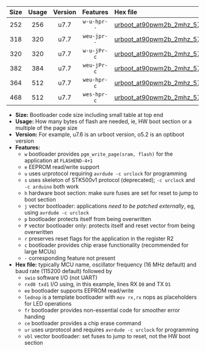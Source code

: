 |Size|Usage|Version|Features|Hex file|
|:-:|:-:|:-:|:-:|:--|
|252|256|u7.7|`w-u-hpr--`|[urboot_at90pwm2b_2mhz_57600bps_swio_rxd4_txd3_ur.hex](https://raw.githubusercontent.com/stefanrueger/urboot.hex/main/mcus/at90pwm2b/fcpu_2mhz/57600_bps/urboot_at90pwm2b_2mhz_57600bps_swio_rxd4_txd3_ur.hex)|
|318|320|u7.7|`weu-jpr--`|[urboot_at90pwm2b_2mhz_57600bps_swio_rxd4_txd3_ee_ur_vbl.hex](https://raw.githubusercontent.com/stefanrueger/urboot.hex/main/mcus/at90pwm2b/fcpu_2mhz/57600_bps/urboot_at90pwm2b_2mhz_57600bps_swio_rxd4_txd3_ee_ur_vbl.hex)|
|320|320|u7.7|`w-u-jPr-c`|[urboot_at90pwm2b_2mhz_57600bps_swio_rxd4_txd3_lednop_fr_ce_ur_vbl.hex](https://raw.githubusercontent.com/stefanrueger/urboot.hex/main/mcus/at90pwm2b/fcpu_2mhz/57600_bps/urboot_at90pwm2b_2mhz_57600bps_swio_rxd4_txd3_lednop_fr_ce_ur_vbl.hex)|
|382|384|u7.7|`weu-jPr-c`|[urboot_at90pwm2b_2mhz_57600bps_swio_rxd4_txd3_ee_lednop_fr_ce_ur_vbl.hex](https://raw.githubusercontent.com/stefanrueger/urboot.hex/main/mcus/at90pwm2b/fcpu_2mhz/57600_bps/urboot_at90pwm2b_2mhz_57600bps_swio_rxd4_txd3_ee_lednop_fr_ce_ur_vbl.hex)|
|364|512|u7.7|`weu-hpr-c`|[urboot_at90pwm2b_2mhz_57600bps_swio_rxd4_txd3_ee_lednop_fr_ce_ur.hex](https://raw.githubusercontent.com/stefanrueger/urboot.hex/main/mcus/at90pwm2b/fcpu_2mhz/57600_bps/urboot_at90pwm2b_2mhz_57600bps_swio_rxd4_txd3_ee_lednop_fr_ce_ur.hex)|
|468|512|u7.7|`wes-hpr-c`|[urboot_at90pwm2b_2mhz_57600bps_swio_rxd4_txd3_ee_lednop_fr_ce.hex](https://raw.githubusercontent.com/stefanrueger/urboot.hex/main/mcus/at90pwm2b/fcpu_2mhz/57600_bps/urboot_at90pwm2b_2mhz_57600bps_swio_rxd4_txd3_ee_lednop_fr_ce.hex)|

- **Size:** Bootloader code size including small table at top end
- **Usage:** How many bytes of flash are needed, ie, HW boot section or a multiple of the page size
- **Version:** For example, u7.6 is an urboot version, o5.2 is an optiboot version
- **Features:**
  + `w` bootloader provides `pgm_write_page(sram, flash)` for the application at `FLASHEND-4+1`
  + `e` EEPROM read/write support
  + `u` uses urprotocol requiring `avrdude -c urclock` for programming
  + `s` uses skeleton of STK500v1 protocol (deprecated); `-c urclock` and `-c arduino` both work
  + `h` hardware boot section: make sure fuses are set for reset to jump to boot section
  + `j` vector bootloader: applications *need to be patched externally*, eg, using `avrdude -c urclock`
  + `p` bootloader protects itself from being overwritten
  + `P` vector bootloader only: protects itself and reset vector from being overwritten
  + `r` preserves reset flags for the application in the register R2
  + `c` bootloader provides chip erase functionality (recommended for large MCUs)
  + `-` corresponding feature not present
- **Hex file:** typically MCU name, oscillator frequency (16 MHz default) and baud rate (115200 default) followed by
  + `swio` software I/O (not UART)
  + `rxd0 txd1` I/O using, in this example, lines RX `D0` and TX `D1`
  + `ee` bootloader supports EEPROM read/write
  + `lednop` is a template bootloader with `mov rx,rx` nops as placeholders for LED operations
  + `fr` bootloader provides non-essential code for smoother error handing
  + `ce` bootloader provides a chip erase command
  + `ur` uses urprotocol and requires `avrdude -c urclock` for programming
  + `vbl` vector bootloader: set fuses to jump to reset, not the HW boot section
